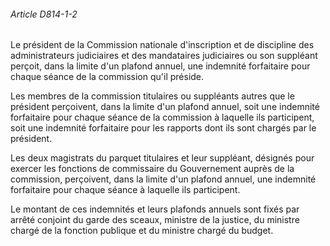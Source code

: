 ###### Article D814-1-2

Le président de la Commission nationale d'inscription et de discipline des administrateurs judiciaires et des mandataires judiciaires ou son suppléant perçoit, dans la limite d'un plafond annuel, une indemnité forfaitaire pour chaque séance de la commission qu'il préside.

Les membres de la commission titulaires ou suppléants autres que le président perçoivent, dans la limite d'un plafond annuel, soit une indemnité forfaitaire pour chaque séance de la commission à laquelle ils participent, soit une indemnité forfaitaire pour les rapports dont ils sont chargés par le président.

Les deux magistrats du parquet titulaires et leur suppléant, désignés pour exercer les fonctions de commissaire du Gouvernement auprès de la commission, perçoivent, dans la limite d'un plafond annuel, une indemnité forfaitaire pour chaque séance à laquelle ils participent.

Le montant de ces indemnités et leurs plafonds annuels sont fixés par arrêté conjoint du garde des sceaux, ministre de la justice, du ministre chargé de la fonction publique et du ministre chargé du budget.

